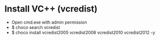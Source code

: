 Install VC++ (vcredist)
=====
* Open cmd.exe with admin permission
* $ choco search vcredist
* $ choco install vcredist2005 vcredist2008 vcredist2010 vcredist2012 -y
